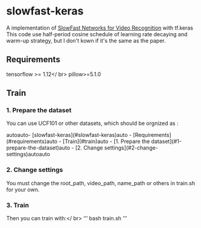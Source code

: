 # slowfast-keras
A implementation of [SlowFast Networks for Video Recognition](https://arxiv.org/abs/1812.03982) with tf.keras
This code use half-period cosine schedule of learning rate decaying and warm-up strategy, but I don't kown if it's the same as the paper.

## Requirements
tensorflow >= 1.12</ br>
pillow>=5.1.0

## Train
### 1. Prepare the dataset
You can use UCF101 or other datasets, which should be orgnized as :

<!-- TOC -->autoauto- [slowfast-keras](#slowfast-keras)auto    - [Requirements](#requirements)auto    - [Train](#train)auto        - [1. Prepare the dataset](#1-prepare-the-dataset)auto        - [2. Change settings](#2-change-settings)autoauto<!-- /TOC -->

### 2. Change settings
You must change the root_path, video_path, name_path or others in train.sh for your own.

### 3. Train
Then you can train with:</ br>
‘’‘
bash train.sh
’‘’
